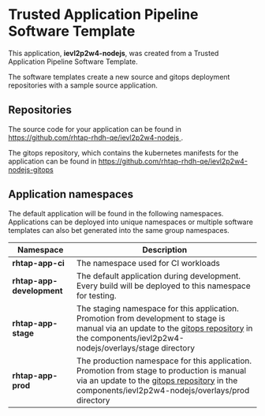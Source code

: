 # Trusted Application Pipeline Software Template

This application, **ievl2p2w4-nodejs**, was created from a Trusted Application Pipeline Software Template.

The software templates create a new source and gitops deployment repositories with a sample source application. 

## Repositories

The source code for your application can be found in [https://github.com/rhtap-rhdh-qe/ievl2p2w4-nodejs ](https://github.com/rhtap-rhdh-qe/ievl2p2w4-nodejs ).
 
The gitops repository, which contains the kubernetes manifests for the application can be found in 
[https://github.com/rhtap-rhdh-qe/ievl2p2w4-nodejs-gitops ](https://github.com/rhtap-rhdh-qe/ievl2p2w4-nodejs-gitops ) 

## Application namespaces 

The default application will be found in the following namespaces. Applications can be deployed into unique namespaces or multiple software templates can also bet generated into the same group namespaces.  

|  Namespace   |  Description   |  
| -------- | -------- |
| **rhtap-app-ci** | The namespace used for CI workloads |
| **rhtap-app-development** | The default application during development. Every build will be deployed to this namespace for testing. |
| **rhtap-app-stage** | The staging namespace for this application. Promotion from development to stage is manual via an update to the [gitops repository](https://github.com/rhtap-rhdh-qe/ievl2p2w4-nodejs-gitops ) in the components/ievl2p2w4-nodejs/overlays/stage directory |
| **rhtap-app-prod** | The production namespace for this application. Promotion from stage to production is manual via an update to the [gitops repository](https://github.com/rhtap-rhdh-qe/ievl2p2w4-nodejs-gitops ) in the components/ievl2p2w4-nodejs/overlays/prod directory |
